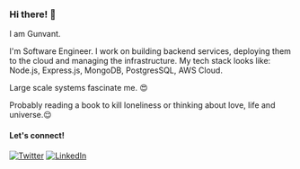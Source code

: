 ### Hi there! 👋

I am Gunvant. 

I'm Software Engineer.
I work on building backend services, deploying them to the cloud and managing the infrastructure.
My tech stack looks like: Node.js, Express.js, MongoDB, PostgresSQL, AWS Cloud.

Large scale systems fascinate me. 😍

Probably reading a book to kill loneliness or thinking about love, life and universe.😌

#### Let's connect!



[![Twitter](https://user-images.githubusercontent.com/14096299/182434667-c7e8fae2-cf2b-476f-80ab-d267672824cf.png)](https://twitter.com/gunvantsr)
[![LinkedIn](https://user-images.githubusercontent.com/14096299/182434472-0f7c2bf7-fd5a-46e9-be05-af8c3834a41b.png)](https://www.linkedin.com/in/gunvantsr/)

